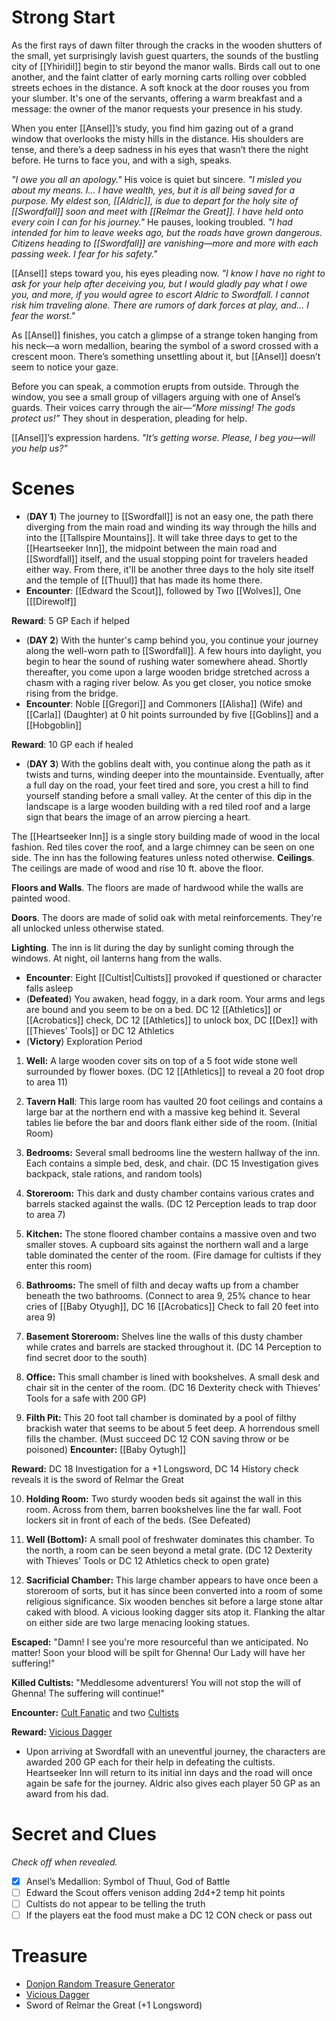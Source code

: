 # Strong Start

As the first rays of dawn filter through the cracks in the wooden shutters of the small, yet surprisingly lavish guest quarters, the sounds of the bustling city of [[Yhiridil]] begin to stir beyond the manor walls. Birds call out to one another, and the faint clatter of early morning carts rolling over cobbled streets echoes in the distance. A soft knock at the door rouses you from your slumber. It's one of the servants, offering a warm breakfast and a message: the owner of the manor requests your presence in his study.

When you enter [[Ansel]]’s study, you find him gazing out of a grand window that overlooks the misty hills in the distance. His shoulders are tense, and there’s a deep sadness in his eyes that wasn’t there the night before. He turns to face you, and with a sigh, speaks.

_"I owe you all an apology."_ His voice is quiet but sincere. _"I misled you about my means. I... I have wealth, yes, but it is all being saved for a purpose. My eldest son, [[Aldric]], is due to depart for the holy site of [[Swordfall]] soon and meet with [[Relmar the Great]]. I have held onto every coin I can for his journey."_ He pauses, looking troubled. _"I had intended for him to leave weeks ago, but the roads have grown dangerous. Citizens heading to [[Swordfall]] are vanishing—more and more with each passing week. I fear for his safety."_

[[Ansel]] steps toward you, his eyes pleading now. _"I know I have no right to ask for your help after deceiving you, but I would gladly pay what I owe you, and more, if you would agree to escort Aldric to Swordfall. I cannot risk him traveling alone. There are rumors of dark forces at play, and… I fear the worst."_

As [[Ansel]] finishes, you catch a glimpse of a strange token hanging from his neck—a worn medallion, bearing the symbol of a sword crossed with a crescent moon. There’s something unsettling about it, but [[Ansel]] doesn’t seem to notice your gaze.

Before you can speak, a commotion erupts from outside. Through the window, you see a small group of villagers arguing with one of Ansel’s guards. Their voices carry through the air—_“More missing! The gods protect us!”_ They shout in desperation, pleading for help.

[[Ansel]]’s expression hardens. _"It’s getting worse. Please, I beg you—will you help us?"_

# Scenes

- (**DAY 1**) The journey to [[Swordfall]] is not an easy one, the path there diverging from the main road and winding its way through the hills and into the [[Tallspire Mountains]]. It will take three days to get to the [[Heartseeker Inn]], the midpoint between the main road and [[Swordfall]] itself, and the usual stopping point for travelers headed either way. From there, it'll be another three days to the holy site itself and the temple of [[Thuul]] that has made its home there.
- **Encounter**: [[Edward the Scout]], followed by Two [[Wolves]], One [[[Direwolf]]

**Reward**: 5 GP Each if helped

- (**DAY 2**) With the hunter's camp behind you, you continue your journey along the well-worn path to [[Swordfall]]. A few hours into daylight, you begin to hear the sound of rushing water somewhere ahead. Shortly thereafter, you come upon a large wooden bridge stretched across a chasm with a raging river below. As you get closer, you notice smoke rising from the bridge.
- **Encounter**: Noble [[Gregori]] and Commoners [[Alisha]] (Wife) and [[Carla]] (Daughter) at 0 hit points surrounded by five [[Goblins]] and a [[Hobgoblin]]

**Reward**: 10 GP each if healed

- (**DAY 3**) With the goblins dealt with, you continue along the path as it twists and turns, winding deeper into the mountainside. Eventually, after a full day on the road, your feet tired and sore, you crest a hill to find yourself standing before a small valley. At the center of this dip in the landscape is a large wooden building with a red tiled roof and a large sign that bears the image of an arrow piercing a heart.

The [[Heartseeker Inn]] is a single story building made of wood in the local fashion. Red tiles cover the roof, and a large chimney can be seen on one side. The inn has the following features unless noted otherwise. 
**Ceilings**. The ceilings are made of wood and rise 10 ft. above the floor.

**Floors and Walls**. The floors are made of hardwood while the walls are painted wood.

**Doors**. The doors are made of solid oak with metal reinforcements. They're all unlocked unless otherwise stated.

**Lighting**. The inn is lit during the day by sunlight coming through the windows. At night, oil lanterns hang from the walls.

- **Encounter**: Eight [[Cultist|Cultists]] provoked if questioned or character falls asleep
- (**Defeated**) You awaken, head foggy, in a dark room. Your arms and legs are bound and you seem to be on a bed. DC 12 [[Athletics]] or [[Acrobatics]] check, DC 12 [[Athletics]] to unlock box, DC [[Dex]] with [[Thieves’ Tools]] or DC 12 Athletics
- (**Victory**) Exploration Period

1. **Well:** A large wooden cover sits on top of a 5 foot wide stone well surrounded by flower boxes. (DC 12 [[Athletics]] to reveal a 20 foot drop to area 11)
    
2. **Tavern Hall**: This large room has vaulted 20 foot ceilings and contains a large bar at the northern end with a massive keg behind it. Several tables lie before the bar and doors flank either side of the room. (Initial Room)
    
3. **Bedrooms:** Several small bedrooms line the western hallway of the inn. Each contains a simple bed, desk, and chair. (DC 15 Investigation gives backpack, stale rations, and random tools)
    
4. **Storeroom:** This dark and dusty chamber contains various crates and barrels stacked against the walls. (DC 12 Perception leads to trap door to area 7)
    
5. **Kitchen:** The stone floored chamber contains a massive oven and two smaller stoves. A cupboard sits against the northern wall and a large table dominated the center of the room. (Fire damage for cultists if they enter this room)
    
6. **Bathrooms:** The smell of filth and decay wafts up from a chamber beneath the two bathrooms. (Connect to area 9, 25% chance to hear cries of [[Baby Otyugh]], DC 16 [[Acrobatics]] Check to fall 20 feet into area 9)
    
7. **Basement Storeroom:** Shelves line the walls of this dusty chamber while crates and barrels are stacked throughout it. (DC 14 Perception to find secret door to the south)
    
8. **Office:** This small chamber is lined with bookshelves. A small desk and chair sit in the center of the room. (DC 16 Dexterity check with Thieves’ Tools for a safe with 200 GP)
    
9. **Filth Pit:** This 20 foot tall chamber is dominated by a pool of filthy brackish water that seems to be about 5 feet deep. A horrendous smell fills the chamber. (Must succeed DC 12 CON saving throw or be poisoned) **Encounter:** [[Baby Oytugh]]
    

**Reward:** DC 18 Investigation for a +1 Longsword, DC 14 History check reveals it is the sword of Relmar the Great

10. **Holding Room:** Two sturdy wooden beds sit against the wall in this room. Across from them, barren bookshelves line the far wall. Foot lockers sit in front of each of the beds. (See Defeated)
    
11. **Well (Bottom):** A small pool of freshwater dominates this chamber. To the north, a room can be seen beyond a metal grate. (DC 12 Dexterity with Thieves’ Tools or DC 12 Athletics check to open grate)
    
12. **Sacrificial Chamber:** This large chamber appears to have once been a storeroom of sorts, but it has since been converted into a room of some religious significance. Six wooden benches sit before a large stone altar caked with blood. A vicious looking dagger sits atop it. Flanking the altar on either side are two large menacing looking statues.
    

**Escaped:** "Damn! I see you're more resourceful than we anticipated. No matter! Soon your blood will be spilt for Ghenna! Our Lady will have her suffering!"

**Killed Cultists:** "Meddlesome adventurers! You will not stop the will of Ghenna! The suffering will continue!"

**Encounter:** [Cult Fanatic](https://www.dndbeyond.com/monsters/16836-cult-fanatic) and two [Cultists](https://www.dndbeyond.com/monsters/16835-cultist)

**Reward:** [Vicious Dagger](https://www.dndbeyond.com/magic-items/5185-vicious-dagger)

- Upon arriving at Swordfall with an uneventful journey, the characters are awarded 200 GP each for their help in defeating the cultists. Heartseeker Inn will return to its initial inn days and the road will once again be safe for the journey. Aldric also gives each player 50 GP as an award from his dad.

# Secret and Clues

_Check off when revealed._

- [x] Ansel’s Medallion: Symbol of Thuul, God of Battle
- [ ] Edward the Scout offers venison adding 2d4+2 temp hit points
- [ ] Cultists do not appear to be telling the truth
- [ ] If the players eat the food must make a DC 12 CON check or pass out

# Treasure

- [Donjon Random Treasure Generator](https://donjon.bin.sh/5e/random/#type=treasure;treasure-cr=4;treasure-loot_type=treasure_hoard)
- [Vicious Dagger](https://www.dndbeyond.com/magic-items/5185-vicious-dagger)
- Sword of Relmar the Great (+1 Longsword)